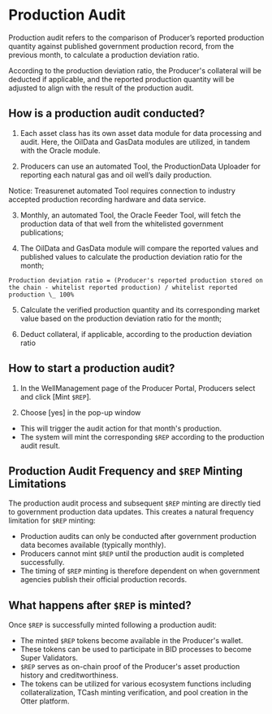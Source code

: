 # Production Audit

Production audit refers to the comparison of Producer’s reported production quantity against published government production record, from the previous month, to calculate a production deviation ratio.

According to the production deviation ratio, the Producer's collateral will be deducted if applicable, and the reported production quantity will be adjusted to align with the result of the production audit.

## How is a production audit conducted?

1. Each asset class has its own asset data module for data processing and audit. Here, the OilData and GasData modules are utilized, in tandem with the Oracle module.

2. Producers can use an automated Tool, the ProductionData Uploader for reporting each natural gas and oil well’s daily production.

Notice: Treasurenet automated Tool requires connection to industry accepted production recording hardware and data service.

3. Monthly, an automated Tool, the Oracle Feeder Tool, will fetch the production data of that well from the whitelisted government publications;

4. The OilData and GasData module will compare the reported values and published values to calculate the production deviation ratio for the month;

`Production deviation ratio = (Producer's reported production stored on the chain - whitelist reported production) / whitelist reported production \_ 100%`

5. Calculate the verified production quantity and its corresponding market value based on the production deviation ratio for the month;

6. Deduct collateral, if applicable, according to the production deviation ratio

## How to start a production audit?

1. In the WellManagement page of the Producer Portal, Producers select and click [Mint `$REP`].

2. Choose [yes] in the pop-up window

- This will trigger the audit action for that month's production.
- The system will mint the corresponding `$REP` according to the production audit result.

## Production Audit Frequency and `$REP` Minting Limitations

The production audit process and subsequent `$REP` minting are directly tied to government production data updates. This creates a natural frequency limitation for `$REP` minting:

- Production audits can only be conducted after government production data becomes available (typically monthly).
- Producers cannot mint `$REP` until the production audit is completed successfully.
- The timing of `$REP` minting is therefore dependent on when government agencies publish their official production records.

## What happens after `$REP` is minted?

Once `$REP` is successfully minted following a production audit:

- The minted `$REP` tokens become available in the Producer's wallet.
- These tokens can be used to participate in BID processes to become Super Validators.
- `$REP` serves as on-chain proof of the Producer's asset production history and creditworthiness.
- The tokens can be utilized for various ecosystem functions including collateralization, TCash minting verification, and pool creation in the Otter platform.
